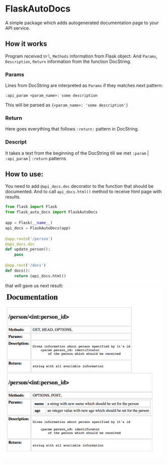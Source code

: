 # FlaskAutoDocs

A simple package which adds autogenerated documentation page to your API service.

## How it works

Program received `Url`, `Methods` information from Flask object. And `Params`, `Description`, `Return` information from the function DocString.

### Params

Lines from DocString are interpreted  as `Params` if they matches next pattern:

`:api_param <param_name>: some description`

This will be parsed as `{<param_name>: 'some description'}`

###  Return
Here goes everything that follows `:return:` pattern in DocString.

### Descript
It takes a text from the beginning of the DocString till we met `:param` | `:api_param` | `:return` patterns

## How to use:

You need to add `@api_docs.doc` decorator to the function that should be documented. And to call `api_docs.html()` method to receive html page with results.

```python
from flask import Flask
from flask_auto_docs import FlaskAutoDocs

app = Flask(__name__)
api_docs = FlaskAutoDocs(app)

@app.route('/person')
@api_docs.doc
def update_person():
    pass
    
@app.rout('/docs')
def docs():
    return @api_docs.html()
```

that will gave us next result:
![docs](docs/screen.png)

    